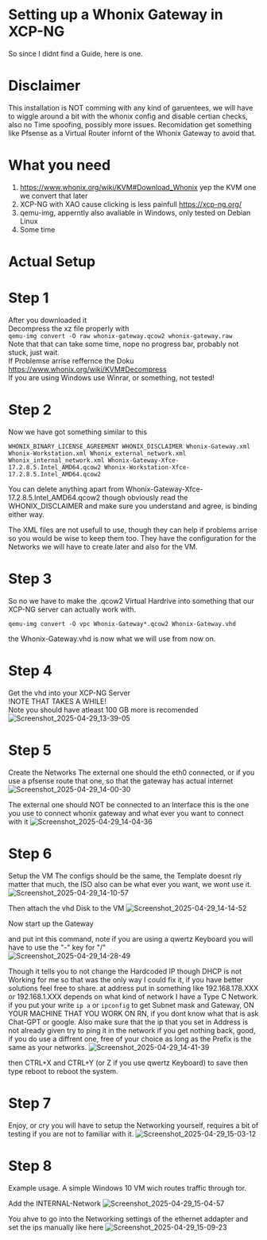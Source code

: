 # Setting up a Whonix Gateway in XCP-NG

So since I didnt find a Guide, here is one.

# Disclaimer

This installation is NOT comming with any kind of garuentees, we will have to wiggle around a bit with the whonix config and disable certian checks, also no Time spoofing, possibly more issues.
Recomidation get something like Pfsense as a Virtual Router infornt of the Whonix Gateway to avoid that.

# What you need

1. https://www.whonix.org/wiki/KVM#Download_Whonix yep the KVM one we convert that later
2. XCP-NG with XAO cause clicking is less painfull https://xcp-ng.org/
3. qemu-img, apperntly also avaliable in Windows, only tested on Debian Linux
4. Some time

# Actual Setup

# Step 1

After you downloaded it <br />
Decompress the xz file properly with<br />
``
qemu-img convert -O raw whonix-gateway.qcow2 whonix-gateway.raw 
``<br />
Note that that can take some time, nope no progress bar, probably not stuck, just wait.<br />
If Problemse arrise reffernce the Doku<br />
https://www.whonix.org/wiki/KVM#Decompress<br />
If you are using Windows use Winrar, or something, not tested!

# Step 2

Now we have got something similar to this

``
WHONIX_BINARY_LICENSE_AGREEMENT
WHONIX_DISCLAIMER
Whonix-Gateway.xml
Whonix-Workstation.xml
Whonix_external_network.xml
Whonix_internal_network.xml
Whonix-Gateway-Xfce-17.2.8.5.Intel_AMD64.qcow2
Whonix-Workstation-Xfce-17.2.8.5.Intel_AMD64.qcow2
``

You can delete anything apart from
Whonix-Gateway-Xfce-17.2.8.5.Intel_AMD64.qcow2
though obviously read the WHONIX_DISCLAIMER and make sure you understand and agree, is binding either way.

The XML files are not usefull to use, though they can help if problems arrise so you would be wise to keep them too.
They have the configuration for the Networks we will have to create later and also for the VM.

# Step 3

So no we have to make the .qcow2 Virtual Hardrive into something that our XCP-NG server can actually work with.

``
qemu-img convert -O vpc Whonix-Gateway*.qcow2 Whonix-Gateway.vhd
``

the Whonix-Gateway.vhd is now what we will use from now on.

# Step 4

Get the vhd into your XCP-NG Server<br />
!NOTE THAT TAKES A WHILE! <br />
Note you should have atleast 100 GB more is recomended<br />
![Screenshot_2025-04-29_13-39-05](https://github.com/user-attachments/assets/119f56bb-255d-4449-b644-58804d3a20b7)


# Step 5

Create the Networks
The external one should the eth0 connected, or if you use a pfsense route that one, so that the gateway has actual internet
![Screenshot_2025-04-29_14-00-30](https://github.com/user-attachments/assets/9492c0e0-daf3-48ae-83b8-cc1a92f33ba9)

The external one should NOT be connected to an Interface this is the one you use to connect whonix gateway and what ever you want to connect with it
![Screenshot_2025-04-29_14-04-36](https://github.com/user-attachments/assets/98303a40-413e-4b3d-a39a-e30d45f10cd0)

# Step 6

Setup the VM
The configs should be the same, the Template doesnt rly matter that much, the ISO also can be what ever you want, we wont use it.
![Screenshot_2025-04-29_14-10-57](https://github.com/user-attachments/assets/a39a1df8-5a72-4483-8bb0-e21e82494c32)

Then attach the vhd Disk to the VM
![Screenshot_2025-04-29_14-14-52](https://github.com/user-attachments/assets/d017ce4d-77e5-4b27-9217-c4375c740eac)

Now start up the Gateway

and put int this command, note if you are using a qwertz Keyboard you will have to use the "-" key for "/"  
![Screenshot_2025-04-29_14-28-49](https://github.com/user-attachments/assets/20be9080-7800-4a55-a7e8-3362fa15588c)

Though it tells you to not change the Hardcoded IP though DHCP is not Working for me so that was the only way I could fix it, if you have better solutions feel free to share.
at address put in something like 192.168.178.XXX or 192.168.1.XXX depends on what kind of network I have a Type C Network.
if you put your write `` ip a `` or ``ipconfig`` to get Subnet mask and Gateway, ON YOUR MACHINE THAT YOU WORK ON RN, if you dont know what that is ask Chat-GPT or google. 
Also make sure that the ip that you set in Address is not already given try to ping it in the network if you get nothing back, good, if you do use a diffrent one, free of your choice as long as the Prefix is the same as your networks.
![Screenshot_2025-04-29_14-41-39](https://github.com/user-attachments/assets/bbe970d3-d8ed-49f5-8576-d73fbcbcb7bf)

then CTRL+X and CTRL+Y (or Z if you use qwertz Keyboard)  to save then type reboot to reboot the system.

# Step 7

Enjoy, or cry you will have to setup the Networking yourself, requires a bit of testing if you are not to familiar with it.
![Screenshot_2025-04-29_15-03-12](https://github.com/user-attachments/assets/6ed43309-39d6-4d45-bc25-7c2d118df078)

# Step 8 

Example usage.
A simple Windows 10 VM wich routes traffic through tor.

Add the INTERNAL-Network
![Screenshot_2025-04-29_15-04-57](https://github.com/user-attachments/assets/3cb5a40c-76c6-4272-89e1-f964260275a6)

You ahve to go into the Networking settings of the ethernet addapter and set the ips manually like here
![Screenshot_2025-04-29_15-09-23](https://github.com/user-attachments/assets/d5a0b6dd-1448-43a0-80af-c80de4a44b8d)




